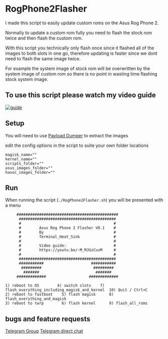 # RogPhone2Flasher

I made this script to easily update custom roms on the Asus Rog Phone 2.

Normally to update a custom rom fully you need to flash the stock rom twice and then flash the custom rom.

With this script you technically only flash once since it flashed all of the images to both slots in one go, therefore updating is faster since we dont need to flash the same image twice. 

For example the system image of stock rom will be overwritten by the system image of custom rom so there is no point in wasting time flashing stock system image.


## To use this script please watch my video guide

[![guide](https://img.youtube.com/vi/-M_MJUzCuvM/0.jpg)](https://www.youtube.com/watch?v=-M_MJUzCuvM)


## Setup
You will need to use [Payload Dumper](https://github.com/vm03/payload_dumper) to extract the images


edit the config options in the script to suite your own folder locations
```
magisk_name=""
kernel_name=""
scripts_folder=""
asus_images_folder=""
havoc_images_folder=""
```

## Run
When running the script (`./RogPhone2Flasher.sh`) you will be presented with a menu
```
     #############################################
      ###########################################
      #                                         #
      #        Asus Rog Phone 2 Flasher V0.1    #
      #        By                               #
      #        Terminal_Heat_Sink               #
      #                                         #
      #        Video guide:                     #
      #        https://youtu.be/-M_MJUzCuvM     #
      #                                         #
      ###########################################
      ###########                     ###########
       #########                       ######### 
        #######                         #######  
     #############                   #############

1) reboot to OS	       4) switch slots	  7) flash_everything_including_magisk_and_kernel  10) Quit / Ctrl+C
2) reboot to fastboot	 5) flash magisk	  8) flash_everything_and_magisk
3) reboot to twrp		 6) flash kernel	  9) flash_all_roms
```

## bugs and feature requests
[Telegram Group](https://t.me/Terminal_Heat_Sink_Group)
[Telegram direct chat](https://t.me/Terminal_Heat_Sink)

